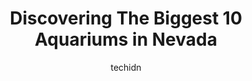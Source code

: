 ---
layout: ampstory
image: https://i0.wp.com/paketmu.com/wp-content/uploads/2023/06/trop-aquarium-0-in-nevada-1686370199.jpeg?resize=640,853
author: techidn
featured: false
description: Explore the diverse Aquarium scene in Nevada, home to an incredible selection of 10 establishments catering to every taste. Whether youre in search of iconic favorites or undiscovered treas
title: Discovering The Biggest 10 Aquariums in Nevada
cover:
   title: Discovering The Biggest 10 Aquariums in Nevada
   subtitle: RICKPATE
   background: https://paketmu.com/wp-content/uploads/2023/06/trop-aquarium-0-in-nevada-1686370199.jpeg

pages: 
 - layout: thirds
   top: <h1>#1 Shark Reef Aquarium at Mandalay Bay</h1>
   bottom: "<p>An amazing aquarium.  Featuring an awesome range of land based, freshwater and saltwater species the aquarium is set in an ancient ruins theme with a tropical environment</p>"
   background: https://paketmu.com/wp-content/uploads/2023/06/trop-aquarium-1-in-nevada-1686370200.jpeg
   backgroundblur: true
 - layout: thirds
   top: <h1>#2 SeaQuest Las Vegas</h1>
   bottom: "<p>Took my two and four year old and we all loved it. They had fish but other animals also. They offer for a price for you to feed them. Some of the feeders didnt really </p>"
   background: https://paketmu.com/wp-content/uploads/2023/06/trop-aquarium-2-in-nevada-1686370201.jpeg
   cta:
      link: https://paketmu.com/discovering-the-biggest-10-aquariums-in-nevada/
      text: Discovering The Biggest 10 Aquariums in Nevada
 - layout: thirds
   top: <h1>#3 Trop Aquarium</h1>
   bottom: "<p>Easily your overall best Tropical Aquarium fish store.Clean tanks the workers were hustlers and the owner/manager/whoever he was was chill.Fantastic selection there. They</p>"
   background: https://paketmu.com/wp-content/uploads/2023/06/trop-aquarium-3-in-nevada-1686370202.jpeg
   cta:
      link: https://paketmu.com/discovering-the-biggest-10-aquariums-in-nevada/
      text: Discovering The Biggest 10 Aquariums in Nevada
 - layout: thirds
   top: <h1>#4 The Aquarium at Silverton Casino</h1>
   bottom: "<p>3333 Blue Diamond Rd, Las Vegas, NV 89139, United States</p>"
   background: https://images.unsplash.com/photo-1564951434112-64d74cc2a2d7?ixlib=rb-4.0.3&ixid=MnwxMjA3fDB8MHxwaG90by1wYWdlfHx8fGVufDB8fHx8&auto=format&fit=crop&w=640&h=853&q=80
   cta:
      link: https://paketmu.com/discovering-the-biggest-10-aquariums-in-nevada/
      text: Discovering The Biggest 10 Aquariums in Nevada
 - layout: thirds
   top: <h1>#5 Lucky Tropical Fish</h1>
   bottom: "<p>4730 Spring Mountain Rd, Las Vegas, NV 89102, United States</p>"
   background: https://images.unsplash.com/photo-1609083590460-7b8cc0ca65f8?ixlib=rb-4.0.3&ixid=MnwxMjA3fDB8MHxwaG90by1wYWdlfHx8fGVufDB8fHx8&auto=format&fit=crop&w=640&h=853&q=80
   cta:
      link: https://paketmu.com/discovering-the-biggest-10-aquariums-in-nevada/
      text: Discovering The Biggest 10 Aquariums in Nevada
 - layout: thirds
   top: <h1>#6 Aquatic Treasures</h1>
   bottom: "<p>3211 N Tenaya Way #107, Las Vegas, NV 89129, United States</p>"
   background: https://images.unsplash.com/photo-1561679660-d00ee1e0dc8e?ixlib=rb-4.0.3&ixid=MnwxMjA3fDB8MHxwaG90by1wYWdlfHx8fGVufDB8fHx8&auto=format&fit=crop&w=640&h=853&q=80
   cta:
      link: https://paketmu.com/discovering-the-biggest-10-aquariums-in-nevada/
      text: Discovering The Biggest 10 Aquariums in Nevada
 - layout: thirds
   top: <h1>#7 Strictly REEF</h1>
   bottom: "<p>907 W Moana Ln, Reno, NV 89509, United States</p>"
   background: https://images.unsplash.com/photo-1580610447943-1bfbef5efe07?ixlib=rb-4.0.3&ixid=MnwxMjA3fDB8MHxwaG90by1wYWdlfHx8fGVufDB8fHx8&auto=format&fit=crop&w=640&h=853&q=80
   cta:
      link: https://paketmu.com/discovering-the-biggest-10-aquariums-in-nevada/
      text: Discovering The Biggest 10 Aquariums in Nevada
 - layout: thirds
   middle: Continue reading...
   background: https://images.unsplash.com/photo-1608501821300-4f99e58bba77?ixlib=rb-4.0.3&ixid=MnwxMjA3fDB8MHxwaG90by1wYWdlfHx8fGVufDB8fHx8&auto=format&fit=crop&w=640&h=853&q=80
   cta:
      link: https://paketmu.com/discovering-the-biggest-10-aquariums-in-nevada/
      text: Discovering The Biggest 10 Aquariums in Nevada
      
---